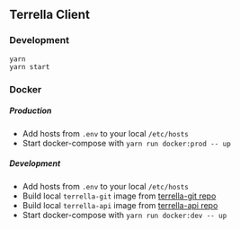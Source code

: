 ## Terrella Client

### Development

```
yarn
yarn start
```

### Docker

##### Production

- Add hosts from `.env` to your local `/etc/hosts`
- Start docker-compose with `yarn run docker:prod -- up`

##### Development

- Add hosts from `.env` to your local `/etc/hosts`
- Build local `terrella-git` image from [terrella-git repo](https://github.com/terrella-io/terrella-git/)
- Build local `terrella-api` image from [terrella-api repo](https://github.com/terrella-io/terrella-api/)
- Start docker-compose with `yarn run docker:dev -- up`
